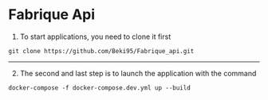 # Fabrique Api

1. To start applications, you need to clone it first

```
git clone https://github.com/Beki95/Fabrique_api.git
```
***
2. The second and last step is to launch the application with the command

```
docker-compose -f docker-compose.dev.yml up --build
```
